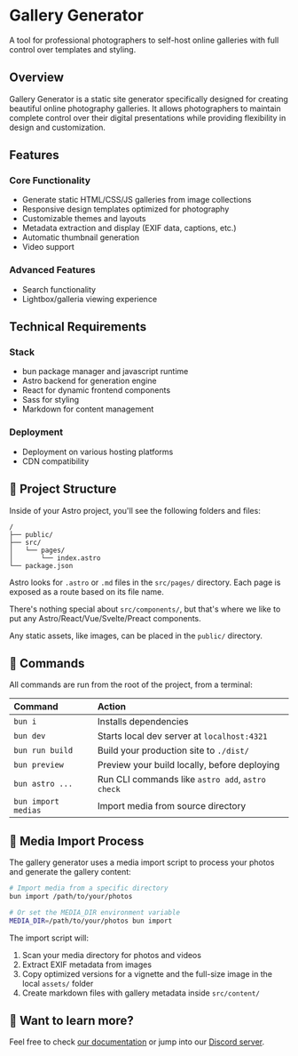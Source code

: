 # Gallery Generator

A tool for professional photographers to self-host online galleries with full control over templates and styling.

## Overview

Gallery Generator is a static site generator specifically designed for creating beautiful online photography galleries. It allows photographers to maintain complete control over their digital presentations while providing flexibility in design and customization.

## Features

### Core Functionality
- Generate static HTML/CSS/JS galleries from image collections
- Responsive design templates optimized for photography
- Customizable themes and layouts
- Metadata extraction and display (EXIF data, captions, etc.)
- Automatic thumbnail generation
- Video support

### Advanced Features
- Search functionality
- Lightbox/galleria viewing experience

## Technical Requirements

### Stack
- bun package manager and javascript runtime
- Astro backend for generation engine
- React for dynamic frontend components
- Sass for styling
- Markdown for content management

### Deployment
- Deployment on various hosting platforms
- CDN compatibility

## 🚀 Project Structure

Inside of your Astro project, you'll see the following folders and files:

```text
/
├── public/
├── src/
│   └── pages/
│       └── index.astro
└── package.json
```

Astro looks for `.astro` or `.md` files in the `src/pages/` directory. Each page is exposed as a route based on its file name.

There's nothing special about `src/components/`, but that's where we like to put any Astro/React/Vue/Svelte/Preact components.

Any static assets, like images, can be placed in the `public/` directory.

## 🧞 Commands

All commands are run from the root of the project, from a terminal:

| Command                   | Action                                           |
| :------------------------ | :----------------------------------------------- |
| `bun i  `                 | Installs dependencies                            |
| `bun dev`                 | Starts local dev server at `localhost:4321`      |
| `bun run build`           | Build your production site to `./dist/`          |
| `bun preview`             | Preview your build locally, before deploying     |
| `bun astro ...`           | Run CLI commands like `astro add`, `astro check` |
| `bun import medias`       | Import media from source directory               |

## 📁 Media Import Process

The gallery generator uses a media import script to process your photos and generate the gallery content:

```bash
# Import media from a specific directory
bun import /path/to/your/photos

# Or set the MEDIA_DIR environment variable
MEDIA_DIR=/path/to/your/photos bun import
```

The import script will:
1. Scan your media directory for photos and videos
2. Extract EXIF metadata from images
3. Copy optimized versions for a vignette and the full-size image in the local `assets/` folder
4. Create markdown files with gallery metadata inside `src/content/`

## 👀 Want to learn more?

Feel free to check [our documentation](https://docs.astro.build) or jump into our [Discord server](https://astro.build/chat).


